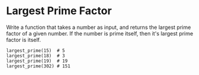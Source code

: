 Largest Prime Factor
====================

Write a function that takes a number as input, and returns the largest prime factor of a given number. If the number is prime itself, then it's largest prime factor is itself.
```
largest_prime(15)  # 5
largest_prime(18)  # 3
largest_prime(19)  # 19
largest_prime(302) # 151
```
